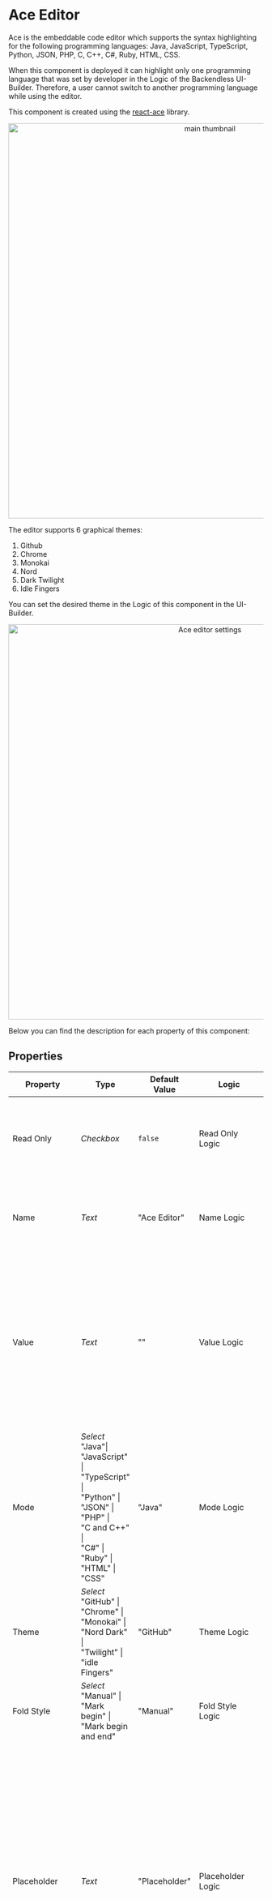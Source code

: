 # Ace Editor

Ace is the embeddable code editor which supports the syntax highlighting for the following programming languages: Java, JavaScript, TypeScript, Python, JSON, PHP, C, C++, C#, Ruby, HTML, CSS.

When this component is deployed it can highlight only one programming language that was set by developer in the Logic of the Backendless UI-Builder. Therefore, a user cannot switch to another programming language while using the editor. 

This component is created using the [react-ace](https://www.npmjs.com/package/react-ace) library.

<p align="center">
  <img src="./thumbnail.png" alt="main thumbnail" width="780"/>
</p>

The editor supports 6 graphical themes:
 1. Github
 2. Chrome
 3. Monokai
 4. Nord
 5. Dark Twilight
 6. Idle Fingers

You can set the desired theme in the Logic of this component in the UI-Builder.

<p align="center">
  <img src="./example-images/ace_editor_component_settings.jpg" alt="Ace editor settings" width="780"/>
</p>

Below you can find the description for each property of this component:

## Properties

| Property                | Type                                                                                                                                                                                    | Default Value | Logic                         | Data Binding | UI Setting | Description                                                                                                                                                                                                                                                                                                              |
|-------------------------|-----------------------------------------------------------------------------------------------------------------------------------------------------------------------------------------|---------------|-------------------------------|--------------|------------|--------------------------------------------------------------------------------------------------------------------------------------------------------------------------------------------------------------------------------------------------------------------------------------------------------------------------|
| Read Only               | *Checkbox*                                                                                                                                                                              | `false`       | Read Only Logic               | YES          | YES        | This handler allows you to disable editing of the component value.                                                                                                                                                                                                                                                       |
| Name                    | *Text*                                                                                                                                                                                  | "Ace Editor"  | Name Logic                    | NO           | YES        | This handler allows you to specify the name of the component.                                                                                                                                                                                                                                                            |
| Value                   | *Text*                                                                                                                                                                                  | ""            | Value Logic                   | YES          | YES        | This handler allows you to add a default value to the component. This can be a code snippet which will be displayed to the user when the page is loaded.                                                                                                                                                                 |
| Mode                    | *Select* <br> "Java"\|<br/>"JavaScript" \|<br/> "TypeScript" \|<br/> "Python" \|<br/> "JSON" \|<br/> "PHP" \|<br/> "C and C++" \|<br/> "C#" \|<br/> "Ruby" \|<br/> "HTML" \|<br/> "CSS" | "Java"        | Mode Logic                    | YES          | YES        | This handler allows you to select the mode of the component.                                                                                                                                                                                                                                                             |
| Theme                   | *Select* <br> "GitHub" \|<br/> "Chrome" \|<br/> "Monokai" \|<br/> "Nord Dark" \|<br/> "Twilight" \|<br/> "idle Fingers"                                                                 | "GitHub"      | Theme Logic                   | YES          | YES        | This handler allows you to select the theme of the component.                                                                                                                                                                                                                                                            |
| Fold Style              | *Select* <br> "Manual" \|<br/> "Mark begin" \|<br/> "Mark begin and end"                                                                                                                | "Manual"      | Fold Style Logic              | NO           | YES        | This handler allows you to select the fold style.                                                                                                                                                                                                                                                                        |
| Placeholder             | *Text*                                                                                                                                                                                  | "Placeholder" | Placeholder Logic             | NO           | YES        | This handler allows you to specify the placeholder for the component. The placeholder is a default value which is displayed to the user before any text is entered in the component on the page. This can be a simple statement such as "Insert your code".                                                              |
| Width                   | *Text*                                                                                                                                                                                  | "750px"       | Width Logic                   | YES          | YES        | This handler allows you to specify the width of the component.                                                                                                                                                                                                                                                           |
| Height                  | *Text*                                                                                                                                                                                  | "500px"       | Height Logic                  | YES          | YES        | This handler allows you to specify the height of the component.                                                                                                                                                                                                                                                          |
| Font Size               | *Number*                                                                                                                                                                                | 16            | Font Size Logic               | YES          | YES        | This handler allows you to specify the font size which affects the size of all text entered in the component on the page.                                                                                                                                                                                                |
| Tab Size                | *Number*                                                                                                                                                                                | 4             | Tab Size Logic                | NO           | YES        | The Tab Size represents the number of spaces in one Tab. For instance, the default value of this property is 4, hence if you enter the Tab button while in the editor, the component will add 4 spaces.                                                                                                                  |
| Print Margin Column     | *Number*                                                                                                                                                                                | 80            | Print Margin Column Logic     | NO           | YES        | This handler allows you to specify the print margin column.                                                                                                                                                                                                                                                              |
| Print Margin Visibility | *Checkbox*                                                                                                                                                                              | `true`        | Print Margin Visibility Logic | NO           | YES        | This handler allows you to control the visibility of the print margin.                                                                                                                                                                                                                                                   |
| Gutter Visibility       | *Checkbox*                                                                                                                                                                              | `true`        | Gutter Visibility Logic       | NO           | YES        | This handler allows you to control the visibility of the gutter.                                                                                                                                                                                                                                                         |
| Autocompletion          | *Checkbox*                                                                                                                                                                              | `false`       | Autocompletion Logic          | NO           | YES        | This handler allows adding auto-completion capability to the component. For example, if your code contains a few variables and functions, then while entering their names you will be prompted to select one of the options matching the name criteria in the interactive drop-down menu. This also applies to keywords. |
| Highlight Active Line   | *Checkbox*                                                                                                                                                                              | `true`        | Highlight Active Line Logic   | NO           | YES        | When this handler is activated, then the active line will be highlighted.                                                                                                                                                                                                                                                |
| Highlight Selected Word | *Checkbox*                                                                                                                                                                              | `false`       | Highlight Selected Word Logic | NO           | YES        | When this handler is activated, then the selected word will be highlighted.                                                                                                                                                                                                                                              |
| Show Invisibles         | *Checkbox*                                                                                                                                                                              | `false`       | Show Invisibles Logic         | NO           | YES        | When this handler is activated, it  highlights the empty spaces.                                                                                                                                                                                                                                                         |

## Events

| Name            | Triggers                                | Context Blocks          |
|-----------------|-----------------------------------------|-------------------------|
| On Change Event | when the value of the component changes | Value: `String`         |

## Actions

| Action          | Inputs                                  | Returns                 |
|-----------------|-----------------------------------------|-------------------------|
| Set Value       | Value: `String`                         |                         |
| Get Value       |                                         | `String`: current value |
